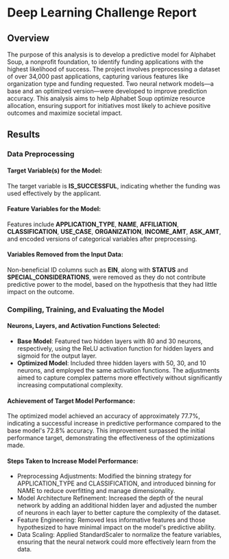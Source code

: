 # Deep Learning Challenge Report

## Overview 
The purpose of this analysis is to develop a predictive model for Alphabet Soup, a nonprofit foundation, to identify funding applications with the highest likelihood of success. The project involves preprocessing a dataset of over 34,000 past applications, capturing various features like organization type and funding requested. Two neural network models—a base and an optimized version—were developed to improve prediction accuracy. This analysis aims to help Alphabet Soup optimize resource allocation, ensuring support for initiatives most likely to achieve positive outcomes and maximize societal impact.
## Results
### Data Preprocessing
#### Target Variable(s) for the Model:
The target variable is **IS_SUCCESSFUL**, indicating whether the funding was used effectively by the applicant.
#### Feature Variables for the Model:
Features include **APPLICATION_TYPE**, **NAME**, **AFFILIATION**, **CLASSIFICATION**, **USE_CASE**, **ORGANIZATION**, **INCOME_AMT**, **ASK_AMT**, and encoded versions of categorical variables after preprocessing.
#### Variables Removed from the Input Data:
Non-beneficial ID columns such as **EIN**, along with **STATUS** and **SPECIAL_CONSIDERATIONS**, were removed as they do not contribute predictive power to the model, based on the hypothesis that they had little impact on the outcome. 
### Compiling, Training, and Evaluating the Model
#### Neurons, Layers, and Activation Functions Selected:
* **Base Model**: Featured two hidden layers with 80 and 30 neurons, respectively, using the ReLU activation function for hidden layers and sigmoid for the output layer.
* **Optimized Model**: Included three hidden layers with 50, 30, and 10 neurons, and employed the same activation functions. The adjustments aimed to capture complex patterns more effectively without significantly increasing computational complexity.
#### Achievement of Target Model Performance:

The optimized model achieved an accuracy of approximately 77.7%, indicating a successful increase in predictive performance compared to the base model's 72.8% accuracy. This improvement surpassed the initial performance target, demonstrating the effectiveness of the optimizations made.
#### Steps Taken to Increase Model Performance:
* Preprocessing Adjustments: Modified the binning strategy for APPLICATION_TYPE and CLASSIFICATION, and introduced binning for NAME to reduce overfitting and manage dimensionality.
* Model Architecture Refinement: Increased the depth of the neural network by adding an additional hidden layer and adjusted the number of neurons in each layer to better capture the complexity of the dataset.
* Feature Engineering: Removed less informative features and those hypothesized to have minimal impact on the model's predictive ability.
* Data Scaling: Applied StandardScaler to normalize the feature variables, ensuring that the neural network could more effectively learn from the data.
